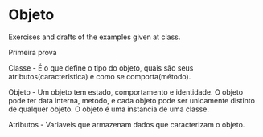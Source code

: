 # Objeto

Exercises and drafts of the examples given at class.

Primeira prova

Classe - É o que define o tipo do objeto, quais são seus atributos(caracteristica) e como se comporta(método).

Objeto - Um objeto tem estado, comportamento e identidade. O objeto pode ter data interna, metodo, e cada objeto pode ser unicamente distinto de qualquer objeto. O objeto é uma instancia de uma classe.

Atributos - Variaveis que armazenam dados que caracterizam o objeto.
